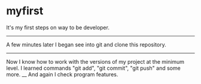 # myfirst
It's my first steps on way to be developer.
___
A few minutes later I began see into git and clone this repository.
___
Now I know how to work with the versions of my project at the minimum level.
I learned commands "git add", "git commit", "git push" and some more.
__
And again I check program features.
